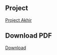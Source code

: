 ## Project
[Project Akhir](https://muhammadalagung.github.io/project.html)

## Download PDF
[Download]()
